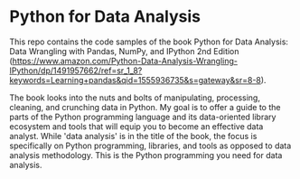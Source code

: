 # Python for Data Analysis

This repo contains the code samples of the book Python for Data Analysis: Data Wrangling with Pandas, NumPy, and IPython 2nd Edition (https://www.amazon.com/Python-Data-Analysis-Wrangling-IPython/dp/1491957662/ref=sr_1_8?keywords=Learning+pandas&qid=1555936735&s=gateway&sr=8-8).

The book looks into the nuts and bolts of manipulating, processing, cleaning, and crunching data in Python. My goal is to offer a guide to the parts of the Python programming language and its data-oriented library ecosystem and tools that will equip you to become an effective data analyst. While 'data analysis' is in the title of the book, the focus is specifically on Python programming, libraries, and tools as opposed to data analysis methodology. This is the Python programming you need for data analysis.
